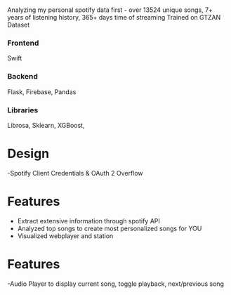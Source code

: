 <h1>  </h1>

Analyzing my personal spotify data first - over 13524 unique songs, 7+ years of listening history, 365+ days time of streaming
Trained on GTZAN Dataset

<h3>Frontend</h3>
Swift

<h3>Backend</h3>
Flask, Firebase, Pandas

<h3>Libraries</h3>
Librosa, Sklearn, XGBoost, 

# Design
-Spotify Client Credentials & OAuth 2 Overflow

# Features
- Extract extensive information through spotify API
- Analyzed top songs to create most personalized songs for YOU
- Visualized webplayer and station

# Features
-Audio Player to display current song, toggle playback, next/previous song




